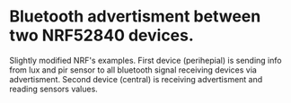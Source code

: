 # Bluetooth advertisment between two NRF52840 devices.
Slightly modified NRF's examples.
First device (perihepial) is sending info from lux and pir sensor to all bluetooth signal receiving devices via advertisment.
Second device (central) is receiving advertisment and reading sensors values.
